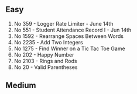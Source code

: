 ## Easy
1. No 359 - Logger Rate Limiter  - June 14th
2. No 551 - Student Attendance Record I - Jun 14th
3. No 1592 - Rearrange Spaces Between Words
4. No 2235 - Add Two Integers
5. No 1275 - Find Winner on a Tic Tac Toe Game
6. No 202 - Happy Number
7. No 2103 - Rings and Rods
8. No 20 - Valid Parentheses

## Medium 